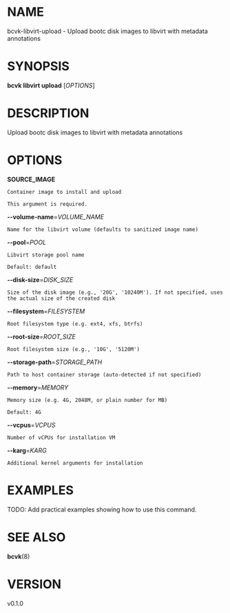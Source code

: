 # NAME

bcvk-libvirt-upload - Upload bootc disk images to libvirt with metadata annotations

# SYNOPSIS

**bcvk libvirt upload** [*OPTIONS*]

# DESCRIPTION

Upload bootc disk images to libvirt with metadata annotations

# OPTIONS

<!-- BEGIN GENERATED OPTIONS -->
**SOURCE_IMAGE**

    Container image to install and upload

    This argument is required.

**--volume-name**=*VOLUME_NAME*

    Name for the libvirt volume (defaults to sanitized image name)

**--pool**=*POOL*

    Libvirt storage pool name

    Default: default

**--disk-size**=*DISK_SIZE*

    Size of the disk image (e.g., '20G', '10240M'). If not specified, uses the actual size of the created disk

**--filesystem**=*FILESYSTEM*

    Root filesystem type (e.g. ext4, xfs, btrfs)

**--root-size**=*ROOT_SIZE*

    Root filesystem size (e.g., '10G', '5120M')

**--storage-path**=*STORAGE_PATH*

    Path to host container storage (auto-detected if not specified)

**--memory**=*MEMORY*

    Memory size (e.g. 4G, 2048M, or plain number for MB)

    Default: 4G

**--vcpus**=*VCPUS*

    Number of vCPUs for installation VM

**--karg**=*KARG*

    Additional kernel arguments for installation

<!-- END GENERATED OPTIONS -->

# EXAMPLES

TODO: Add practical examples showing how to use this command.

# SEE ALSO

**bcvk**(8)

# VERSION

v0.1.0

